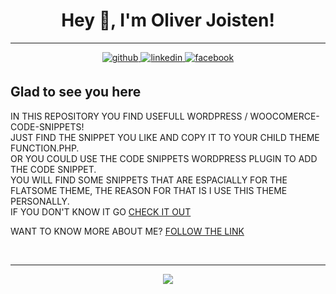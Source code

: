 # <div align="center">Hey 👋, I'm Oliver Joisten!</div>  

----

<div align="center">
<a href="https://github.com/The-R4V3N" target="_blank">
<img src=https://img.shields.io/badge/github-%2324292e.svg?&style=for-the-badge&logo=github&logoColor=white alt=github style="margin-bottom: 5px;" />
</a>
<a href="https://linkedin.com/in/oliver-joisten" target="_blank">
<img src=https://img.shields.io/badge/linkedin-%231E77B5.svg?&style=for-the-badge&logo=linkedin&logoColor=white alt=linkedin style="margin-bottom: 5px;" />
</a>
<a href="https://www.facebook.com/oliver.joisten" target="_blank">
<img src=https://img.shields.io/badge/facebook-%232E87FB.svg?&style=for-the-badge&logo=facebook&logoColor=white alt=facebook style="margin-bottom: 5px;" />
</a>  
</div>  

## Glad to see you here  

IN THIS REPOSITORY YOU FIND USEFULL WORDPRESS / WOOCOMERCE-CODE-SNIPPETS!</br>
JUST FIND THE SNIPPET YOU LIKE AND COPY IT TO YOUR CHILD THEME FUNCTION.PHP.</br>
OR YOU COULD USE THE CODE SNIPPETS WORDPRESS PLUGIN TO ADD THE CODE SNIPPET.</br>
YOU WILL FIND SOME SNIPPETS THAT ARE ESPACIALLY FOR THE FLATSOME THEME, THE REASON FOR THAT IS I USE THIS THEME PERSONALLY.</br>
IF YOU DON'T KNOW IT GO [CHECK IT OUT](https://flatsome3.uxthemes.com/)</br>

WANT TO KNOW MORE ABOUT ME? [FOLLOW THE LINK](https://the-r4v3n.github.io/github.io/#)  

<br/>  

----

<div align="center">
<img src="https://komarev.com/ghpvc/?username=rishavanandthe-r4v3n&&style=flat-square" align="center" />
</div>  

<br />
